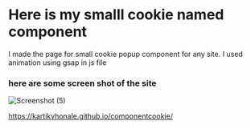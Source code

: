 # Here is my smalll cookie named component
I made the page for small cookie popup component for any site. I used animation using gsap in js file
### here are some screen shot of the site

![Screenshot (5)](https://user-images.githubusercontent.com/98228313/232363833-4f59dd86-159e-4037-8278-520f80e0460e.png)

https://kartikvhonale.github.io/componentcookie/
